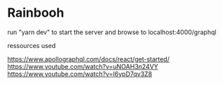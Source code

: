 # Rainbooh
run "yarn dev" to start the server and browse to localhost:4000/graphql

ressources used

https://www.apollographql.com/docs/react/get-started/
https://www.youtube.com/watch?v=uNOAH3n24VY
https://www.youtube.com/watch?v=I6ypD7qv3Z8


